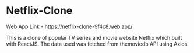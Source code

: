 # Netflix-Clone

Web App Link - https://netflix-clone-9f4c8.web.app/

This is a clone of popular TV series and movie website Netflix which built with ReactJS. The data used was fetched from themoviedb API using Axios.
